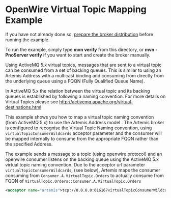 # OpenWire Virtual Topic Mapping Example

If you have not already done so, [prepare the broker distribution](../../../../README.md#getting-started) before running the example.

To run the example, simply type **mvn verify** from this directory, or **mvn -PnoServer verify** if you want to start
and create the broker manually.

Using ActiveMQ 5.x virtual topics, messages that are sent to a virtual topic can be consumed from a set of backing queues.
This is similar to using an Artemis Address with a multicast binding and consuming from directly from the underlying
queue using a FQQN (Fully Qualified Queue Name).

In ActiveMQ 5.x the relation between the virtual topic and its backing queues is established by following a naming convention.
For more details on Virtual Topics please see http://activemq.apache.org/virtual-destinations.html

This example shows you how to map a virtual topic naming convention (from ActiveMQ 5.x) to use the Artemis Address model .
The Artemis broker is configured to recognise the Virtual Topic Naming convention, using `virtualTopicConsumerWildcards`
acceptor parameter and the consumer will be mapped internally to consume from the appropriate FQQN rather than the specified
Address.

The example sends a message to a topic (using openwire protocol) and an openwire consumer listens on the backing queue
using the ActiveMQ 5.x virtual topic naming convention. Due to the acceptor url parameter `virtualTopicConsumerWildcards`,
(see below), Artemis maps the consumer consuming from `Consumer.A.VirtualTopic.Orders` to actually consume from
FQQN of `VirtualTopic.Orders::Consumer.A.VirtualTopic.Orders`


```xml
<acceptor name="artemis">tcp://0.0.0.0:61616?virtualTopicConsumerWildcards=Consumer.*.%3E%3B2</acceptor>
```

